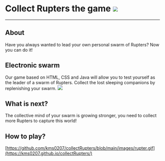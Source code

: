 # Collect Rupters the game ![](https://github.com/kms0207/collectRupters/blob/main/images/rupter.gif)

____

## About 
Have you always wanted to lead your own personal swarm of Rupters?
Now you can do it!
## Electronic swarm
Our game based on HTML, CSS and Java will allow you to test yourself as the leader of a swarm of Rupters. 
Collect the lost sleeping companions by replenishing your swarm. ![](https://github.com/kms0207/collectRupters/blob/main/images/food.gif)
## What is next?
The collective mind of your swarm is growing stronger, you need to collect more Rupters to capture this world!
## How to play?
[https://github.com/kms0207/collectRupters/blob/main/images/rupter.gif](https://kms0207.github.io/collectRupters/)
